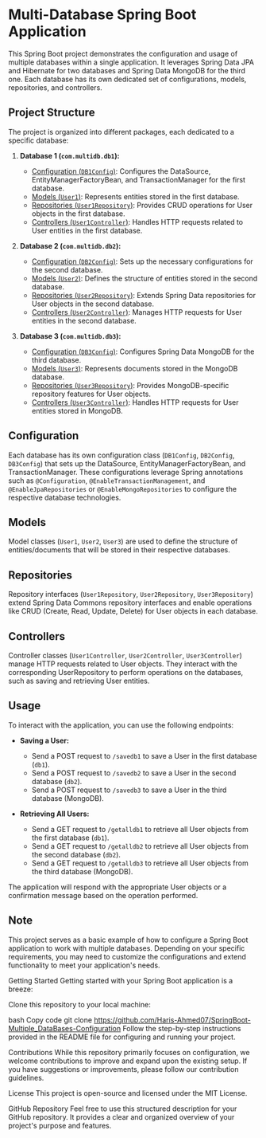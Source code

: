 # Multi-Database Spring Boot Application

This Spring Boot project demonstrates the configuration and usage of multiple databases within a single application. It leverages Spring Data JPA and Hibernate for two databases and Spring Data MongoDB for the third one. Each database has its own dedicated set of configurations, models, repositories, and controllers.

## Project Structure

The project is organized into different packages, each dedicated to a specific database:

1. **Database 1 (`com.multidb.db1`):**
   - [Configuration (`DB1Config`)](src/main/java/com/multidb/db1/DB1Config.java): Configures the DataSource, EntityManagerFactoryBean, and TransactionManager for the first database.
   - [Models (`User1`)](src/main/java/com/multidb/db1/User1.java): Represents entities stored in the first database.
   - [Repositories (`User1Repository`)](src/main/java/com/multidb/db1/User1Repository.java): Provides CRUD operations for User objects in the first database.
   - [Controllers (`User1Controller`)](src/main/java/com/multidb/db1/User1Controller.java): Handles HTTP requests related to User entities in the first database.

2. **Database 2 (`com.multidb.db2`):**
   - [Configuration (`DB2Config`)](src/main/java/com/multidb/db2/DB2Config.java): Sets up the necessary configurations for the second database.
   - [Models (`User2`)](src/main/java/com/multidb/db2/User2.java): Defines the structure of entities stored in the second database.
   - [Repositories (`User2Repository`)](src/main/java/com/multidb/db2/User2Repository.java): Extends Spring Data repositories for User objects in the second database.
   - [Controllers (`User2Controller`)](src/main/java/com/multidb/db2/User2Controller.java): Manages HTTP requests for User entities in the second database.

3. **Database 3 (`com.multidb.db3`):**
   - [Configuration (`DB3Config`)](src/main/java/com/multidb/db3/DB3Config.java): Configures Spring Data MongoDB for the third database.
   - [Models (`User3`)](src/main/java/com/multidb/db3/User3.java): Represents documents stored in the MongoDB database.
   - [Repositories (`User3Repository`)](src/main/java/com/multidb/db3/User3Repository.java): Provides MongoDB-specific repository features for User objects.
   - [Controllers (`User3Controller`)](src/main/java/com/multidb/db3/User3Controller.java): Handles HTTP requests for User entities stored in MongoDB.

## Configuration

Each database has its own configuration class (`DB1Config`, `DB2Config`, `DB3Config`) that sets up the DataSource, EntityManagerFactoryBean, and TransactionManager. These configurations leverage Spring annotations such as `@Configuration`, `@EnableTransactionManagement`, and `@EnableJpaRepositories` or `@EnableMongoRepositories` to configure the respective database technologies.

## Models

Model classes (`User1`, `User2`, `User3`) are used to define the structure of entities/documents that will be stored in their respective databases.

## Repositories

Repository interfaces (`User1Repository`, `User2Repository`, `User3Repository`) extend Spring Data Commons repository interfaces and enable operations like CRUD (Create, Read, Update, Delete) for User objects in each database.

## Controllers

Controller classes (`User1Controller`, `User2Controller`, `User3Controller`) manage HTTP requests related to User objects. They interact with the corresponding UserRepository to perform operations on the databases, such as saving and retrieving User entities.

## Usage

To interact with the application, you can use the following endpoints:

- **Saving a User:**
  - Send a POST request to `/savedb1` to save a User in the first database (`db1`).
  - Send a POST request to `/savedb2` to save a User in the second database (`db2`).
  - Send a POST request to `/savedb3` to save a User in the third database (MongoDB).

- **Retrieving All Users:**
  - Send a GET request to `/getalldb1` to retrieve all User objects from the first database (`db1`).
  - Send a GET request to `/getalldb2` to retrieve all User objects from the second database (`db2`).
  - Send a GET request to `/getalldb3` to retrieve all User objects from the third database (MongoDB).

The application will respond with the appropriate User objects or a confirmation message based on the operation performed.

## Note

This project serves as a basic example of how to configure a Spring Boot application to work with multiple databases. Depending on your specific requirements, you may need to customize the configurations and extend functionality to meet your application's needs.

Getting Started
Getting started with your Spring Boot application is a breeze:

Clone this repository to your local machine:

bash
Copy code
git clone https://github.com/Haris-Ahmed07/SpringBoot-Multiple_DataBases-Configuration
Follow the step-by-step instructions provided in the README file for configuring and running your project.

Contributions
While this repository primarily focuses on configuration, we welcome contributions to improve and expand upon the existing setup. If you have suggestions or improvements, please follow our contribution guidelines.

License
This project is open-source and licensed under the MIT License.

GitHub Repository
Feel free to use this structured description for your GitHub repository. It provides a clear and organized overview of your project's purpose and features.
